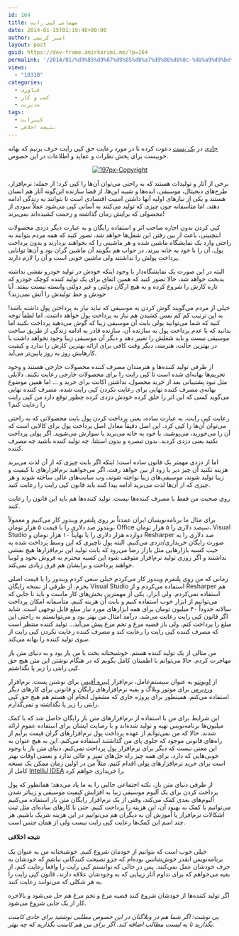```yaml
---
id: 164
title: مهمانی کپی رایت
date: 2014-01-15T01:19:48+00:00
author: امیر کریمی
layout: post
guid: https://dev-frame.amirkarimi.me/?p=164
permalink: '/2014/01/%d9%85%d9%87%d9%85%d8%a7%d9%86%db%8c-%da%a9%d9%be%db%8c-%d8%b1%d8%a7%db%8c%d8%aa/'
views:
  - "10310"
categories:
  - فناوری
  - کسب و کار
  - مدیریت
tags:
  - کپی‌رایت
  - نتیجه اخلاقی
---
```

<a href="http://www.linkedin.com/in/jadijadi" target="_blank">جادی</a> در <a href="http://jadi.net/2014/01/copyright-fantastics" target="_blank">یک پست</a> دعوت کرده تا در مورد رعایت حق کپی رایت حرف بزنیم که بهانه خوبیست برای پخش نظرات و عقاید و اطلاعات در این خصوص.

<p style="text-align: center;">
  <a href="/wp-content/uploads/2014/01/197px-Copyright.png"><img class="size-thumbnail wp-image-165  aligncenter" title="منبع تصویر: ویکی پدیا" alt="197px-Copyright" src="/wp-content/uploads/2014/01/197px-Copyright-150x150.png" width="150" height="150" srcset="/wp-content/uploads/2014/01/197px-Copyright-150x150.png 150w, /wp-content/uploads/2014/01/197px-Copyright.png 197w" sizes="(max-width: 150px) 100vw, 150px" /></a>
</p>

برخی از آثار و تولیدات هستند که به راحتی می‌توان آن‌ها را کپی کرد؛ از جمله: نرم‌افزار، طرح‌های دیجیتال، موسیقی، ایده‌ها و شبیه این‌ها. از قضا سازنده این‌گونه آثار هم انسان‌ هستند و یکی از نیاز‌های اولیه آنها داشتن امنیت اقتصادی است تا بتوانند به زندگی ادامه دهند. اما متأسفانه چون چیزی که تولید می‌کنند به آسانی کپی می‌شود عملاً سودی از محصولی که برایش زمان گذاشته و زحمت کشیده‌اند نمی‌برند!

کپی کردن بدون اجازه صاحب اثر و استفاده رایگان و به عبارت دیگر دزدی محصولات اینچنینی، باعث از بین رفتن این شغل‌ها خواهد شد. تصور کنید که همه مردم بتوانند به راحتی وارد یک نمایشگاه ماشین شده و هر ماشینی را که بخواهند بردارند و بدون پرداخت پول، آن را با خود به خانه ببرند. در جواب هم بگویند آن ماشین گران بود و آن‌ها توانایی پرداخت پولش را نداشتند ولی ماشین خوبی است و آن را لازم دارند.

البته در این صورت یک نمایشگاه‌دار با وجود اینکه خودش در تولید خودرو نقشی نداشته بدبخت خواهد شد، حالا تصور کنید که همین اتفاق برای یک تولید کننده کوچک خودرو که تازه کارش را شروع کرده و به هیچ ارگان دولتی و غیر دولتی وابسته نیست بیفتد. آیا خودش و خط تولیدش را آتش نمی‌زند؟

خیلی از مردم می‌گویند گوش کردن به موسیقی که نباید نیاز به پرداختن پول داشته باشد! به این ترتیب کم کم نفس کشیدن هم نیاز به پرداخت پول خواهد داشت. اما لطفاً توجه کنید که شما می‌توانید پولی بابت آن موسیقی زیبا که گوش می‌دهید پرداخت نکنید اما بدانید که با عدم پرداخت پول به سازنده آن، سازنده قادر به ادامه زندگی از طریق ساخت موسیقی نیست و باید شغلش را تغییر دهد و دیگر آن موسیقی زیبا وجود نخواهد داشت یا در بهترین حالت، هنرمند، دیگر وقت کافی برای ارائه بهترین کارش را ندارد و کیفیت کارهایش روز به روز پایین‌تر می‌آید.

از طرفی تولید کننده‌ها و هنرمندان مصرف کننده محصولات خارجی هستند و وجود تحریم‌ها بهانه‌ای شده است تا کپی رایت را برای محصولات خارجی رعایت نکنند. دلایلی مثل نبود پشتیبانی بعد از خرید محصول، نداشتن اکانت برای خرید و &#8230; اما همین موضوع بهانه‌ی مصرف کننده نهایی برای رعایت نکردن کپی رایت شده. مصرف کننده نهایی می‌گوید کسی که این اثر را خلق کرده خودش دزدی کرده چطور توقع دارد من کپی رایت را رعایت کنم؟

رعایت کپی رایت، به عبارت ساده، یعنی پرداخت کردن پول بابت محصولاتی که به راحتی می‌توان آن‌ها را کپی کرد. این اصل دقیقاً معادل اصل پرداخت پول برای کالایی است که آن را می‌خورید، می‌پوشید، با خود به خانه می‌برید یا سوارش می‌شوید. اگر پولی پرداخت نکنید یعنی دزدی کردید. بدون تبصره و بدون استثنا. چه تولید کننده باشید چه مصرف کننده.

اما از دزدی مهمتر یک قانون ساده است؛ اینکه اگر بابت چیزی که از آن لذت می‌برید هزینه نکنید آن چیز دیر یا زود از بین خواهد رفت. اگر می‌خواهید نرم‌افزار‌های با کیفیت و زیبا تولید شوند، موسیقی‌های زیبا نواخته شوند، وب سایت‌های عالی ساخته شوند و هر چیزی که از آن‌ها لذت می‌برید ادامه پیدا کنند باید قانون کپی رایت را رعایت کنید.

روی صحبت من فقط با مصرف کننده‌ها نیست. تولید کننده‌ها هم باید این قانون را رعایت کنند.

برای مثال ما برنامه‌نویسان ایران عمدتاً بر روی پلتفرم‌ ویندوز کار می‌کنیم و معمولاً ویندوز صد دلاری را با قیمت ۵ هزار تومان، Office سیصد دلاری را ۵ هزار تومان، Visual Studio دوازده هزار دلاری را با نهایتاً ۱۰ هزار تومان و Resharper صد دلاری را به صورت رایگان خریداری/دزدی می‌کنیم. البته پول ناچیزی که این وسط پرداخت شده به جیب کسبه بازارهایی مثل بازار رضا می‌رود که بابت تولید این نرم‌افزارها هیچ نقشی نداشتند و اگر روزی تولید نرم‌افزار متوقف شود این کسبه محترم به فروش نخود و لوبیا خواهند پرداخت و برایشان هم فرق زیادی نمی‌کند.

زمانی که من روی پلتفرم ویندوز کار می‌کردم خیلی سعی کردم ویندوز را با قیمت اصلی بخرم. از طرفی از نسخه رایگان Visual Studio استفاده می‌کردم و از Resharper هم استفاده نمی‌کردم. ولی ابزار، یکی از مهمترین بخش‌های کار ماست و باید تا جایی که می‌توانیم از ابزار خوب استفاده کنیم و بابت آن هزینه کنیم. متأسفانه امکان پرداخت سالانه حدوداً ۴۰ میلیون تومان برای همه ابزارهای مورد نیاز مبلغ قابل توجهی است. شاید اگر قانون کپی رایت رعایت می‌شد، درآمد امثال من بهتر بود و می‌توانستم به راحتی این مبلغ را پرداخت کنم. ولی باز قضیه مرغ و تخم مرغ پیش می‌آید&#8230; تولید کننده منتظر است که مصرف کننده کپی رایت را رعایت کند و مصرف کننده رعایت نکردن کپی رایت از سوی تولید کننده را بهانه می‌کند.

من مثالی از یک تولید کننده هستم. خوشبختانه بخت با من یار بود و به دنیای متن باز مهاجرت کردم. حالا می‌توانم با اطمینان کامل بگویم که در هنگام نوشتن این متن هیچ حق کپی رایتی را زیر پا نگذاشتم.

از <a href="http://www.ubuntu.com" target="_blank">اوبونتو</a> به عنوان سیستم‌عامل، نرم‌افزار <a href="http://www.libreoffice.org" target="_blank">لیبره آفیس</a> برای نوشتن پست، نرم‌افزار <a href="http://wordpress.org" target="_blank">وردپرس</a> برای موتور وبلاگ و بقیه نرم‌افزارهای رایگان و قانونی برای کارهای دیگر استفاده می‌کنم. همینطور برای پروژه جاری که مشغول انجام آن هستم هم هیچ حق کپی رایتی را زیر پا نگذاشته و نمی‌گذارم.

این‌‌ شرایط برای من با استفاده از نرم‌افزارهای متن باز رایگان حاصل شد که با کمک میلیون‌ها برنامه‌نویس تهیه و تولید شده‌اند و با رضایت ایشان برای استفاده عموم ارائه شدند. حالا که من نمی‌توانم از عهده پرداخت پول نرم‌افزارهای گران قیمت برآیم از راه‌های قانونی موجود که جلوی پای من گذاشتند استفاده می‌کنم. این به هیچ عنوان به این معنی نیست که دیگر برای نرم‌افزار پول پرداخت نمی‌کنم. دنیای متن باز با وجود خوبی‌هایی که دارد، برای همه چیز راه حل‌های تمیز و عالی ندارد و بعضی اوقات بهتر است برای خرید نرم‌افزارهای پولی اقدام کنیم. مثلاً من در اولین زمان ممکن یک نسخه کامل از <a href="http://www.jetbrains.com/idea" target="_blank">IntelliJ IDEA</a> را خریداری خواهم کرد.

از طرفی دنیای متن باز، نکته اجتماعی جالبی را به ما یاد می‌دهد؛ همانطور که پول پرداخت کردن برای یک آلبوم موسیقی زیبا به افزایش کیفیت موسیقی و زیبا‌تر شدن آلبوم‌های بعدی کمک می‌کند، وقتی از یک نرم‌افزار رایگان متن باز استفاده می‌کنیم می‌توانیم با کمک به بهبود آن، این هزینه را پرداخت کنیم. حتی با کارهای ساده‌ای مثل ثبت اشکالات نرم‌افزار یا آموزش آن به دیگران هم می‌توانیم در این هزینه شریک باشیم. هر چند اسم این کمک‌ها رعایت کپی رایت نیست ولی از همان جنس است.

<strong style="line-height: 1.5em;">نتیجه اخلاقی</strong>

خیلی خوب است که بتوانیم از خودمان شروع کنیم. خوشبختانه من به عنوان یک برنامه‌نویس انقدر خوش‌شانس بوده‌ام که جزو نصیحت کنندگانی نباشم که خودشان به حرف خودشان عمل نمی‌کنند. پس در حالی که توانستم کپی رایت را واقعاً رعایت کنم، از بقیه می‌خواهم که برای تداوم آثار زیبایی که به وجودشان علاقه دارند، قانون کپی رایت را به هر شکلی که می‌توانند رعایت کنند.

اگر تولید کننده‌ها از خودشان شروع کنند قضیه مرغ و تخم مرغ هم حل می‌شود و بالاخره کار از یک جایی شروع می‌شود.

_پی نوشت: اگر شما هم در وبلاگتان در این خصوص مطلبی نوشتید برای جادی کامنت بگذارید تا به لیست مطالب اضافه کند. اگر برای من هم کامنت بگذارید که چه بهتر._
